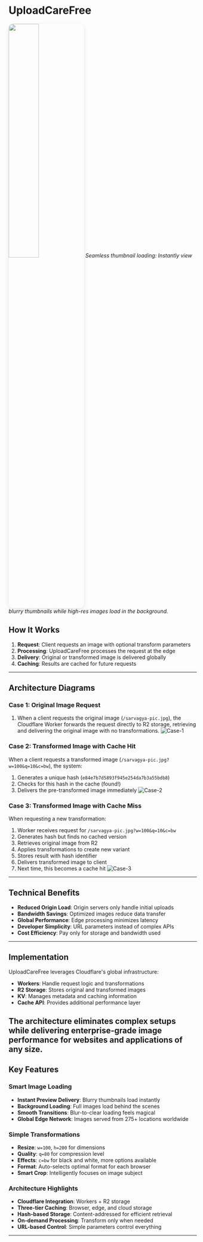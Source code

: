 
# UploadCareFree

<img src="https://pub-346c29ff168c445d97ca92055740a2ff.r2.dev/thumbnail-demo.gif" width="40%" style="border-radius: 12px; box-shadow: 0 4px 12px rgba(0,0,0,0.1);" />
<em>Seamless thumbnail loading: Instantly view blurry thumbnails while high-res images load in the background.</em>

## How It Works

1. **Request**: Client requests an image with optional transform parameters
2. **Processing**: UploadCareFree processes the request at the edge
3. **Delivery**: Original or transformed image is delivered globally
4. **Caching**: Results are cached for future requests

---

## Architecture Diagrams

### Case 1: Original Image Request

1. When a client requests the original image (`/sarvagya-pic.jpg`), the Cloudflare Worker forwards the request directly to R2 storage, retrieving and delivering the original image with no transformations.
![Case-1](https://pub-346c29ff168c445d97ca92055740a2ff.r2.dev/case-1.png)



### Case 2: Transformed Image with Cache Hit

When a client requests a transformed image (`/sarvagya-pic.jpg?w=100&q=10&c=bw`), the system:
1. Generates a unique hash (`e84e7b7d5893f945e254da7b3a55bdb8`)
2. Checks for this hash in the cache (found!)
3. Delivers the pre-transformed image immediately
![Case-2](https://pub-346c29ff168c445d97ca92055740a2ff.r2.dev/case-2.png)


### Case 3: Transformed Image with Cache Miss

When requesting a new transformation:
1. Worker receives request for `/sarvagya-pic.jpg?w=100&q=10&c=bw`
2. Generates hash but finds no cached version
3. Retrieves original image from R2
4. Applies transformations to create new variant
5. Stores result with hash identifier
6. Delivers transformed image to client
7. Next time, this becomes a cache hit
![Case-3](https://pub-346c29ff168c445d97ca92055740a2ff.r2.dev/case-3.png)


---

## Technical Benefits

- **Reduced Origin Load**: Origin servers only handle initial uploads
- **Bandwidth Savings**: Optimized images reduce data transfer
- **Global Performance**: Edge processing minimizes latency
- **Developer Simplicity**: URL parameters instead of complex APIs
- **Cost Efficiency**: Pay only for storage and bandwidth used

---

## Implementation

UploadCareFree leverages Cloudflare's global infrastructure:
- **Workers**: Handle request logic and transformations
- **R2 Storage**: Stores original and transformed images
- **KV**: Manages metadata and caching information
- **Cache API**: Provides additional performance layer

The architecture eliminates complex setups while delivering enterprise-grade image performance for websites and applications of any size.
---
## Key Features

### Smart Image Loading
- **Instant Preview Delivery**: Blurry thumbnails load instantly
- **Background Loading**: Full images load behind the scenes
- **Smooth Transitions**: Blur-to-clear loading feels magical
- **Global Edge Network**: Images served from 275+ locations worldwide

### Simple Transformations
- **Resize**: `w=100`, `h=200` for dimensions
- **Quality**: `q=80` for compression level
- **Effects**: `c=bw` for black and white, more options available
- **Format**: Auto-selects optimal format for each browser
- **Smart Crop**: Intelligently focuses on image subject

### Architecture Highlights
- **Cloudflare Integration**: Workers + R2 storage
- **Three-tier Caching**: Browser, edge, and cloud storage
- **Hash-based Storage**: Content-addressed for efficient retrieval
- **On-demand Processing**: Transform only when needed
- **URL-based Control**: Simple parameters control everything

---